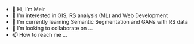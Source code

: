 - 👋 Hi, I’m Meir
- 👀 I’m interested in GIS, RS analysis (ML) and Web Development
- 🌱 I’m currently learning Semantic Segmentation and GANs with RS data 
- 💞️ I’m looking to collaborate on ...
- 📫 How to reach me ...

<!---
mis180/mis180 is a ✨ special ✨ repository because its `README.md` (this file) appears on your GitHub profile.
You can click the Preview link to take a look at your changes.
--->
